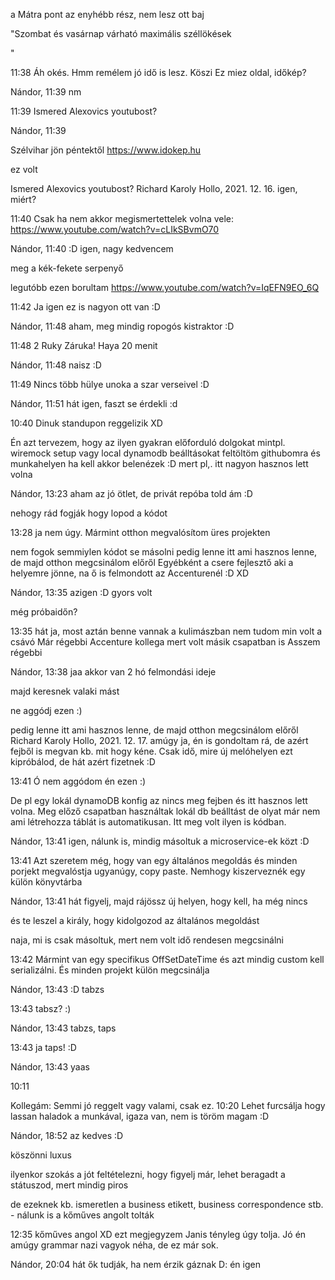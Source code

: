 
a Mátra pont az enyhébb rész, nem lesz ott baj

"Szombat és vasárnap várható maximális széllökések

"

11:38
Áh okés.
Hmm remélem jó idő is lesz.
Köszi
Ez miez oldal, időkép?

Nándor, 11:39
nm

11:39
Ismered Alexovics youtubost?

Nándor, 11:39

Szélvihar jön péntektől
https://www.idokep.hu

ez volt



Ismered Alexovics youtubost?
Richard Karoly Hollo, 2021. 12. 16.
igen, miért?

11:40
Csak ha nem akkor megismertettelek volna vele:
https://www.youtube.com/watch?v=cLIkSBvmO70

Nándor, 11:40
:D
 igen, nagy kedvencem

meg a kék-fekete serpenyő


legutóbb ezen borultam https://www.youtube.com/watch?v=IqEFN9EO_6Q

11:42
Ja igen ez is nagyon ott van :D

Nándor, 11:48
aham, meg mindig ropogós kistraktor :D
 


11:48
2 Ruky Záruka!
Haya 20 menit

Nándor, 11:48
naisz :D
 

11:49
Nincs több hülye unoka a szar verseivel :D

Nándor, 11:51
hát igen, faszt se érdekli :d
 



10:40
Dinuk standupon reggelizik XD

Én azt tervezem, hogy az ilyen gyakran előforduló dolgokat mintpl. wiremock setup vagy local dynamodb beálltásokat feltöltöm githubomra és munkahelyen ha kell akkor belenézek :D
mert pl,. itt nagyon hasznos lett volna

Nándor, 13:23
aham az jó ötlet, de privát repóba told ám :D

nehogy rád fogják hogy lopod a kódot

13:28
ja nem úgy. Mármint otthon megvalósítom üres projekten

nem fogok semmiylen kódot se másolni
pedig lenne itt ami hasznos lenne, de majd otthon megcsinálom előről
Egyébként a csere fejlesztő aki a helyemre jönne, na ő is felmondott az Accenturenél :D
 XD


Nándor, 13:35
azigen :D
 gyors volt

még próbaidőn?

13:35
hát ja, most aztán benne vannak a kulimászban 
nem tudom min volt a csávó
Már régebbi Accenture kollega
mert volt másik csapatban is
Asszem régebbi

Nándor, 13:38
jaa akkor van 2 hó felmondási ideje

majd keresnek valaki mást

ne aggódj ezen :)


pedig lenne itt ami hasznos lenne, de majd otthon megcsinálom előről
Richard Karoly Hollo, 2021. 12. 17.
amúgy ja, én is gondoltam rá, de azért fejből is megvan kb. mit hogy kéne. Csak idő, mire új melóhelyen ezt kipróbálod, de hát azért fizetnek :D
 

13:41
Ó nem aggódom én ezen :)

De pl egy lokál dynamoDB konfig az nincs meg fejben és itt hasznos lett volna.
Meg előző csapatban használtak lokál db beálltást de olyat már nem ami létrehozza táblát is automatikusan. 
Itt meg volt ilyen is kódban.

Nándor, 13:41
igen, nálunk is, mindig másoltuk a microservice-ek közt :D
 

13:41
Azt szeretem még, hogy van egy általános megoldás és minden porjekt megvalóstja ugyanúgy, copy paste. Nemhogy kiszerveznék egy külön könyvtárba


Nándor, 13:41
hát figyelj, majd rájössz új helyen, hogy kell, ha még nincs

és te leszel a király, hogy kidolgozod az általános megoldást


naja, mi is csak másoltuk, mert nem volt idő rendesen megcsinálni

13:42
Mármint van egy specifikus OffSetDateTime és azt mindig custom kell serializálni. És minden projekt külön megcsinálja

Nándor, 13:43
:D
tabzs

13:43
tabsz? :)

Nándor, 13:43
tabzs, taps

13:43
ja taps! :D

Nándor, 13:43
yaas


10:11

Kollegám: 
Semmi jó reggelt vagy valami, csak ez.
10:20
Lehet furcsálja hogy lassan haladok a munkával, igaza van, nem is töröm magam :D


Nándor, 18:52
az kedves :D
 

köszönni luxus

ilyenkor szokás a jót feltételezni, hogy figyelj már, lehet beragadt a státuszod, mert mindig piros

de ezeknek kb. ismeretlen a business etikett, business correspondence stb. - nálunk is a kőműves angolt tolták


12:35
kőműves angol XD
ezt megjegyzem
Janis tényleg úgy tolja. Jó én amúgy grammar nazi vagyok néha, de ez már sok.


Nándor, 20:04
hát ők tudják, ha nem érzik gáznak D: én igen
